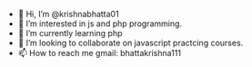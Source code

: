 - 👋 Hi, I’m @krishnabhatta01
- 👀 I’m interested in js and php programming.
- 🌱 I’m currently learning php
- 💞️ I’m looking to collaborate on javascript practcing courses.
- 📫 How to reach me gmail: bhattakrishna111

<!---
krishnabhatta01/krishnabhatta01 is a ✨ special ✨ repository because its `README.md` (this file) appears on your GitHub profile.
You can click the Preview link to take a look at your changes.
--->

